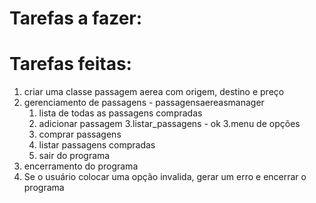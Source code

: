 # Tarefas a fazer: 
      

# Tarefas feitas:
1. criar uma classe passagem aerea com origem, destino e preço 
2. gerenciamento de passagens - passagensaereasmanager
    1. lista de todas as passagens compradas
    2. adicionar passagem
    3.listar_passagens - ok
3.menu de opções
    1. comprar passagens
    2. listar passagens compradas
    3. sair do programa
4. encerramento do programa 
5. Se o usuário colocar uma opção invalida, gerar um erro e encerrar o programa  